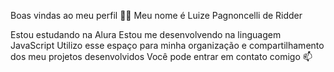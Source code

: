 Boas vindas ao meu perfil 💙💙
Meu nome é Luize Pagnoncelli de Ridder

Estou estudando na Alura
Estou me desenvolvendo na linguagem JavaScript
Utilizo esse espaço para minha organização e compartilhamento dos meu projetos desenvolvidos
Você pode entrar em contato comigo 📫
